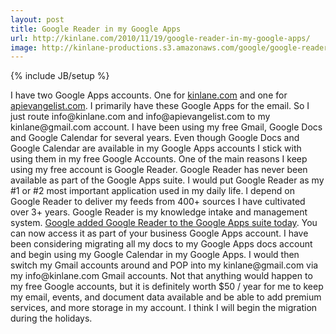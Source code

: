```yaml
---
layout: post
title: Google Reader in my Google Apps
url: http://kinlane.com/2010/11/19/google-reader-in-my-google-apps/
image: http://kinlane-productions.s3.amazonaws.com/google/google-reader-icons.jpg
---
```

{% include JB/setup %}
<p>
     I have two Google Apps accounts. One for <a href="http://www.kinlane.com" target="_blank">kinlane.com</a> and one for <a href="http://www.apievangelist.com" target="_blank">apievangelist.com</a>. I primarily have these Google Apps for the email. So I just route info@kinlane.com and info@apievangelist.com to my kinlane@gmail.com account. I have been using my free Gmail, Google Docs and Google Calendar for several years. Even though Google Docs and Google Calendar are available in my Google Apps accounts I stick with using them in my free Google Accounts. One of the main reasons I keep using my free account is Google Reader. Google Reader has never been available as part of the Google Apps suite. I would put Google Reader as my #1 or #2 most important application used in my daily life. I depend on Google Reader to deliver my feeds from 400+ sources I have cultivated over 3+ years. Google Reader is my knowledge intake and management system. <img src="http://kinlane-productions.s3.amazonaws.com/google/google-reader-icons.jpg" alt="" align="right" /> <a href="http://googleenterprise.blogspot.com/2010/11/now-available-with-google-apps-google.html" target="_blank">Google added Google Reader to the Google Apps suite today</a>. You can now access it as part of your business Google Apps account. I have been considering migrating all my docs to my Google Apps docs account and begin using my Google Calendar in my Google Apps. I would then switch my Gmail accounts around and POP into my kinlane@gmail.com via my info@kinlane.com Gmail accounts. Not that anything would happen to my free Google accounts, but it is definitely worth $50 / year for me to keep my email, events, and document data available and be able to add premium services, and more storage in my account. I think I will begin the migration during the holidays.
</p>